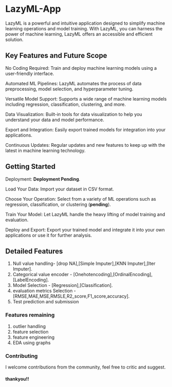 # LazyML-App
LazyML is a powerful and intuitive application designed to simplify machine learning operations and model training. With LazyML, you can harness the power of machine learning,  LazyML offers an accessible and efficient solution.

## Key Features and Future Scope
No Coding Required: Train and deploy machine learning models using a user-friendly interface.

Automated ML Pipelines: LazyML automates the process of data preprocessing, model selection, and hyperparameter tuning.

Versatile Model Support: Supports a wide range of machine learning models including regression, classification, clustering, and more.

Data Visualization: Built-in tools for data visualization to help you understand your data and model performance.

Export and Integration: Easily export trained models for integration into your applications.

Continuous Updates: Regular updates and new features to keep up with the latest in machine learning technology.

## Getting Started
Deployment: __**Deployment Pending**__.

Load Your Data: Import your dataset in CSV format.

Choose Your Operation: Select from a variety of ML operations such as regression, classification, or clustering (**pending**).

Train Your Model: Let LazyML handle the heavy lifting of model training and evaluation.

Deploy and Export: Export your trained model and integrate it into your own applications or use it for further analysis.


## Detailed Features
1. Null value handling- [drop NA],[Simple Imputer],[KNN Imputer],[Iter Imputer].
2. Categorical value encoder - [Onehotencoding],[OrdinalEncoding],[LabelEncoding].
3. Model Selection - [Regression],[Classification].
4. evaluation metrics Selection - [RMSE,MAE,MSE,RMSLE,R2_score,F1_score,accuracy].
5. Test prediction and submission

### Features remaining
1. outlier handling
2. feature selection
3. feature engineering
4. EDA using graphs

### Contributing
I welcome contributions from the community, feel free to critic and suggest.

#### thankyou!!
